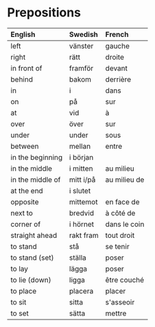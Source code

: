 # Prepositions

| English          | Swedish   | French       |
| :--------------- | :-------- | :----------- |
| left             | vänster   | gauche       |
| right            | rätt      | droite       |
| in front of      | framför   | devant       |
| behind           | bakom     | derrière     |
| in               | i         | dans         |
| on               | på        | sur          |
| at               | vid       | à            |
| over             | över      | sur          |
| under            | under     | sous         |
| between          | mellan    | entre        |
| in the beginning | i början  |              |
| in the middle    | i mitten  | au milieu    |
| in the middle of | mitt i/på | au milieu de |
| at the end       | i slutet  |              |
| opposite         | mittemot  | en face de   |
| next to          | bredvid   | à côté de    |
| corner of        | i hörnet  | dans le coin |
| straight ahead   | rakt fram | tout droit   |
| to stand         | stå       | se tenir     |
| to stand (set)   | ställa    | poser        |
| to lay           | lägga     | poser        |
| to lie (down)    | ligga     | être couché  |
| to place         | placera   | placer       |
| to sit           | sitta     | s'asseoir    |
| to set           | sätta     | mettre       |
